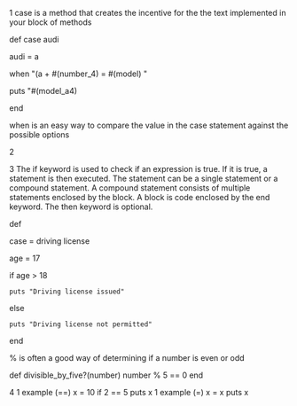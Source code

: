1 case is a method that creates the incentive for the the text implemented in your block of methods

def
   case audi

   audi = a

   when "(a + #(number_4) = #(model) "

   puts "#(model_a4)

end


when is an easy way to compare the value in the case statement against the possible options


2


















3 The if keyword is used to check if an expression is true. If it is true, a statement is then executed.     The statement can be a single statement or a compound statement. A compound statement consists of multiple statements enclosed by the block. A block is code enclosed by the end keyword. The then keyword is optional.

def

  case = driving license

  age = 17

if age > 18

    puts "Driving license issued"
else

    puts "Driving license not permitted"
end



% is often a good way of determining if a number is even or odd

def divisible_by_five?(number)
  number % 5 == 0
end

4
 1 example (==)
 x = 10 if 2 == 5
puts x
 1 example (=) 
x = x
puts x
